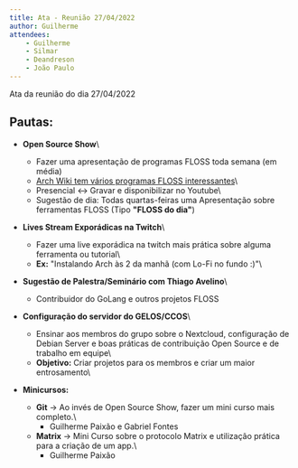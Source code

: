 ```yaml
---
title: Ata - Reunião 27/04/2022
author: Guilherme
attendees:
    - Guilherme
    - Silmar
    - Deandreson
    - João Paulo
---
```


Ata da reunião do dia 27/04/2022

## Pautas:

- **Open Source Show**\\
    -  Fazer uma apresentação de programas FLOSS toda semana (em média)
    -  [Arch Wiki tem vários programas FLOSS interessantes](https://wiki.archlinux.org/title/List_of_applications)\\
    -  Presencial <-> Gravar e disponibilizar no Youtube\\
    -  Sugestão de dia: Todas quartas-feiras uma Apresentação sobre ferramentas FLOSS (Tipo **"FLOSS do dia"**)

- **Lives Stream Exporádicas na Twitch**\\
    - Fazer uma live exporádica na twitch mais prática sobre alguma ferramenta ou tutorial\\
    - **Ex:** "Instalando Arch às 2 da manhã (com Lo-Fi no fundo :)"\\

- **Sugestão de Palestra/Seminário com Thiago Avelino**\\
    - Contribuidor do GoLang e outros projetos FLOSS

- **Configuração do servidor do GELOS/CCOS**\\
    - Ensinar aos membros do grupo sobre o Nextcloud, configuração de Debian Server e boas práticas de contribuição Open Source e de trabalho em equipe\\
    - **Objetivo:** Criar projetos para os membros e criar um maior entrosamento\\

- **Minicursos:**
    - **Git** -> Ao invés de Open Source Show, fazer um mini curso mais completo.\\
        - Guilherme Paixão e Gabriel Fontes
    -  **Matrix** -> Mini Curso sobre o protocolo Matrix e utilização prática para a criação de um app.\\
        -  Guilherme Paixão
